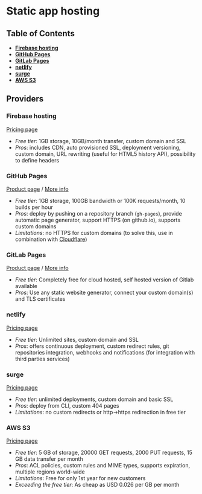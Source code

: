 # Static app hosting

## Table of Contents

- [**Firebase hosting**](#firebase-hosting)
- [**GitHub Pages**](#github-pages)
- [**GitLab Pages**](#gitlab-pages)
- [**netlify**](#netlify)
- [**surge**](#surge)
- [**AWS S3**](#aws-s3)

## Providers

### **Firebase hosting**

[Pricing page](https://firebase.google.com/pricing/)

* *Free tier*: 1GB storage, 10GB/month transfer, custom domain and SSL
* *Pros*: includes CDN, auto provisioned SSL, deployment versioning, custom domain, URL rewriting (useful for HTML5 history API), possibility to define headers

### **GitHub Pages**

[Product page](https://pages.github.com/) / [More info](https://help.github.com/articles/what-is-github-pages/)

* *Free tier*: 1GB storage, 100GB bandwidth or 100K requests/month, 10 builds per hour
* *Pros*: deploy by pushing on a repository branch (`gh-pages`), provide automatic page generator, support HTTPS (on github.io), supports custom domains
* *Limitations*: no HTTPS for custom domains (to solve this, use in combination with [Cloudflare](#cloudflare))

### **GitLab Pages**

[Product page](https://pages.gitlab.io/) / [More info](https://about.gitlab.com/2016/04/07/gitlab-pages-setup/)

* *Free tier*: Completely free for cloud hosted, self hosted version of Gitlab available
* *Pros*: Use any static website generator, connect your custom domain(s) and TLS certificates

### **netlify**

[Pricing page](https://www.netlify.com/pricing/)

* *Free tier*: Unlimited sites, custom domain and SSL
* *Pros*: offers continuous deployment, custom redirect rules, git repositories integration, webhooks and notifications (for integration with third parties services)

### **surge**

[Pricing page](http://surge.sh/pricing)

* *Free tier*: unlimited deployments, custom domain and basic SSL
* *Pros*: deploy from CLI, custom 404 pages
* *Limitations*: no custom redirects or http->https redirection in free tier

### **AWS S3**

[Pricing page](https://aws.amazon.com/s3/pricing/)

* *Free tier*: 5 GB of storage, 20000 GET requests, 2000 PUT requests, 15 GB data transfer per month
* *Pros*: ACL policies, custom rules and MIME types, supports expiration, multiple regions world-wide
* *Limitations*: Free for only 1st year for new customers
* *Exceeding the free tier*: As cheap as USD 0.026 per GB per month
